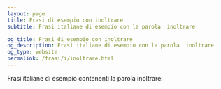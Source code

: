 ```yaml
---
layout: page
title: Frasi di esempio con inoltrare 
subtitle: Frasi italiane di esempio con la parola  inoltrare

og_title: Frasi di esempio con inoltrare 
og_description: Frasi italiane di esempio con la parola  inoltrare
og_type: website
permalink: /frasi/i/inoltrare.html
---
```


Frasi italiane di esempio contenenti la parola inoltrare:


